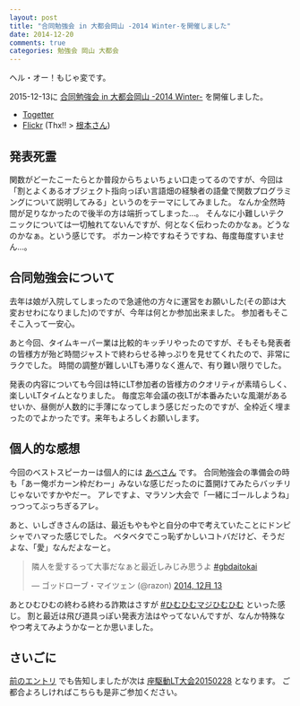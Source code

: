 ```yaml
---
layout: post
title: "合同勉強会 in 大都会岡山 -2014 Winter-を開催しました"
date: 2014-12-20
comments: true
categories: 勉強会 岡山 大都会
---
```


ヘル・オー！もじゃ変です。

2015-12-13に [合同勉強会 in 大都会岡山 -2014 Winter-](http://gbdaitokai.doorkeeper.jp/events/15289) を開催しました。

* [Togetter](http://togetter.com/li/757033)
* [Flickr](https://www.flickr.com/photos/zephiransas/sets/72157649808263212/) (Thx!! > [根本さん](https://twitter.com/zephiransas))

## 発表死霊
<script async class="speakerdeck-embed" data-id="b6d90a70636d0132a3d92ec7b5ca2453" data-ratio="1.29456384323641" src="//speakerdeck.com/assets/embed.js"></script>

関数がどーたこーたらとか普段からちょいちょい口走ってるのですが、今回は「割とよくあるオブジェクト指向っぽい言語畑の経験者の語彙で関数プログラミングについて説明してみる」というのをテーマにしてみました。
なんか全然時間が足りなかったので後半の方は端折ってしまった…。
そんなに小難しいテクニックについては一切触れてないんですが、何となく伝わったのかなぁ。どうなのかなぁ。という感じです。
ポカーン枠ですねそうですね、毎度毎度すいません…。

## 合同勉強会について

去年は娘が入院してしまったので急遽他の方々に運営をお願いした(その節は大変おせわになりました)のですが、今年は何とか参加出来ました。
参加者もそこそこ入って一安心。

あと今回、タイムキーパー業は比較的キッチリやったのですが、そもそも発表者の皆様方が殆ど時間ジャストで終わらせる神っぷりを見せてくれたので、非常にラクでした。
時間の調整が難しいLTも滞りなく進んで、有り難い限りでした。

発表の内容についても今回は特にLT参加者の皆様方のクオリティが素晴らしく、楽しいLTタイムとなりました。
毎度忘年会議の夜LTが本番みたいな風潮があるせいか、昼側が人数的に手薄になってしまう感じだったのですが、全枠近く埋まったのでよかったです。来年もよろしくお願いします。

## 個人的な感想

今回のベストスピーカーは個人的には [あべさん](https://twitter.com/mao_instantlife) です。
合同勉強会の準備会の時も「あー俺ポカーン枠だわー」みないな感じだったのに蓋開けてみたらバッチリじゃないですかやだー。
アレですよ、マラソン大会で「一緒にゴールしようね」っつってぶっちぎるアレ。

あと、いしざきさんの話は、最近もやもやと自分の中で考えていたことにドンピシャでハマった感じでした。
ベタベタでこっ恥ずかしいコトバだけど、そうだよな、「愛」なんだよなーと。

<blockquote class="twitter-tweet" lang="ja"><p>隣人を愛するって大事だなぁと最近しみじみ思うよ <a href="https://twitter.com/hashtag/gbdaitokai?src=hash">#gbdaitokai</a></p>&mdash; ゴッドローブ・マイツェン (@razon) <a href="https://twitter.com/razon/status/543679389297172480">2014, 12月 13</a></blockquote>
<script async src="//platform.twitter.com/widgets.js" charset="utf-8"></script>

あとひむひむの終わる終わる詐欺はさすが [#ひむひむマジひむひむ](http://togetter.com/li/512845) といった感じ。
割と最近は飛び道具っぽい発表方法はやってないんですが、なんか特殊なやつ考えてみようかなーとか思いました。

## さいごに

[前のエントリ](http://shizone.github.io/blog/2014/12/17/01/) でも告知しましたが次は [座駆動LT大会20150228](http://gbdaitokai.doorkeeper.jp/events/18496) となります。
ご都合よろしければこちらも是非ご参加ください。

